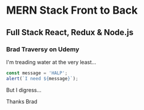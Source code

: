 # MERN Stack Front to Back

## Full Stack React, Redux & Node.js

### Brad Traversy on Udemy

I'm treading water at the very least...

```javascript
const message = 'HALP';
alert(`I need ${message}`);
```

But I digress...

Thanks Brad
